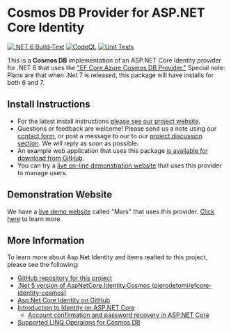 # Cosmos DB Provider for ASP.NET Core Identity

[![.NET 6 Build-Test](https://github.com/CosmosSoftware/AspNetCore.Identity.CosmosDb/actions/workflows/dotnet.yml/badge.svg)](https://github.com/CosmosSoftware/AspNetCore.Identity.CosmosDb/actions/workflows/dotnet.yml) [![CodeQL](https://github.com/CosmosSoftware/AspNetCore.Identity.CosmosDb/actions/workflows/codeql-analysis.yml/badge.svg)](https://github.com/CosmosSoftware/AspNetCore.Identity.CosmosDb/actions/workflows/codeql-analysis.yml)
[![Unit Tests](https://github.com/CosmosSoftware/AspNetCore.Identity.CosmosDb/actions/workflows/unittests.yml/badge.svg)](https://github.com/CosmosSoftware/AspNetCore.Identity.CosmosDb/actions/workflows/unittests.yml)

This is a **Cosmos DB** implementation of an ASP.NET Core Identity provider for .NET 6 that uses the ["EF Core Azure Cosmos DB Provider."](https://docs.microsoft.com/en-us/ef/core/providers/cosmos/?tabs=dotnet-core-cli)
Special note: Plans are that when .Net 7 is released, this package will have installs for both 6 and 7.

## Install Instructions

- For the latest install instructions [please see our project website](https://www.moonrise.net/Open_Source/CosmosDb_Provider).
- Questions or feedback are welcome! Please send us a note using our [contact form](https://www.moonrise.net/ContactUs), or post a message to our to our [project discussion section](https://github.com/CosmosSoftware/AspNetCore.Identity.CosmosDb/discussions). We will reply as soon as possible.
- An example web application that uses this package [is available for download from GitHub](https://github.com/CosmosSoftware/AspNetCore.Identity.CosmosDb).
- You can try a [live on-line demonstration website](https://moonrise.net/open_source/mars) that uses this provider to manage users.

## Demonstration Website

We have a [live demo website](https://moonrise.net/open_source/mars) called "Mars" that uses this provider. [Click here](https://moonrise.net/open_source/mars) to learn more.

## More Information

To learn more about Asp.Net Identity and items realted to this project, please see the following:

- [GitHub repository for this project](https://github.com/CosmosSoftware/AspNetCore.Identity.CosmosDb)
- [.Net 5 version of AspNetCore.Identity.Cosmos (pierodetomi/efcore-identity-cosmos)](https://github.com/pierodetomi/efcore-identity-cosmos)
- [Asp.Net Core Identity on GitHub](https://github.com/dotnet/AspNetCore/tree/main/src/Identity)
- [Introduction to Identity on ASP.NET Core](https://docs.microsoft.com/en-us/aspnet/core/security/authentication/identity?view=aspnetcore-6.0&tabs=visual-studio)
  - [Account confirmation and password recovery in ASP.NET Core](https://docs.microsoft.com/en-us/aspnet/core/security/authentication/accconfirm?view=aspnetcore-6.0&tabs=visual-studio)
- [Supported LINQ Operaions for Cosmos DB](https://docs.microsoft.com/en-us/azure/cosmos-db/sql/sql-query-linq-to-sql#SupportedLinqOperators)
